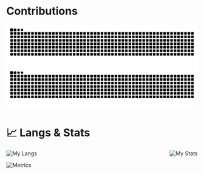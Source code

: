 # Contributions
![github snake light mode](https://raw.githubusercontent.com/Yinye1986/Yinye1986/output/github-contribution-grid-snake.svg#gh-light-mode-only)
![github snake dark mode](https://raw.githubusercontent.com/Yinye1986/Yinye1986/output/github-contribution-grid-snake-dark.svg#gh-dark-mode-only)

# 📈 Langs & Stats

<div style="display: flex; justify-content: space-between;">
    <img src="https://github-readme-stats.vercel.app/api/top-langs/?username=Yinye1986&hide=&layout=compact&card_width=393&langs_count=8&exclude_repo=&hide_progress=false" alt="My Langs"/>
    <img src="https://github-readme-stats.vercel.app/api?username=Yinye1986&hide=&hide_title=true&card_width=437&line_height=29.17&show_icons=true&count_private=true&theme=ambient_gradient" alt="My Stats"/>
</div>


![Metrics](https://metrics.lecoq.io/Yinye1986?template=classic&languages=1&base=header%2C%20activity%2C%20community%2C%20repositories%2C%20metadata&base.indepth=false&base.hireable=false&base.skip=false&languages=false&languages.limit=8&languages.threshold=0%25&languages.other=false&languages.colors=github&languages.sections=most-used&languages.indepth=false&languages.analysis.timeout=15&languages.analysis.timeout.repositories=7.5&languages.categories=markup%2C%20programming&languages.recent.categories=markup%2C%20programming&languages.recent.load=300&languages.recent.days=14&config.timezone=Asia%2FShanghai)
